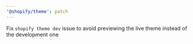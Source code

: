 ```yaml
---
'@shopify/theme': patch
---
```


Fix `shopify theme dev` issue to avoid previewing the live theme instead of the development one
